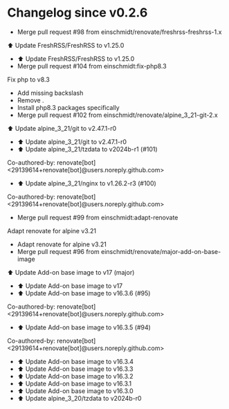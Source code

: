 # Changelog since v0.2.6
- Merge pull request #98 from einschmidt/renovate/freshrss-freshrss-1.x

⬆️ Update FreshRSS/FreshRSS to v1.25.0 
- ⬆️ Update FreshRSS/FreshRSS to v1.25.0 
- Merge pull request #104 from einschmidt:fix-php8.3

Fix php to v8.3 
- Add missing backslash 
- Remove . 
- Install php8.3 packages specifically 
- Merge pull request #102 from einschmidt/renovate/alpine_3_21-git-2.x

⬆️ Update alpine_3_21/git to v2.47.1-r0 
- ⬆️ Update alpine_3_21/git to v2.47.1-r0 
- ⬆️ Update alpine_3_21/tzdata to v2024b-r1 (#101)

Co-authored-by: renovate[bot] <29139614+renovate[bot]@users.noreply.github.com> 
- ⬆️ Update alpine_3_21/nginx to v1.26.2-r3 (#100)

Co-authored-by: renovate[bot] <29139614+renovate[bot]@users.noreply.github.com> 
- Merge pull request #99 from einschmidt:adapt-renovate

Adapt renovate for alpine v3.21 
- Adapt renovate for alpine v3.21 
- Merge pull request #96 from einschmidt/renovate/major-add-on-base-image

⬆️ Update Add-on base image to v17 (major) 
- ⬆️ Update Add-on base image to v17 
- ⬆️ Update Add-on base image to v16.3.6 (#95)

Co-authored-by: renovate[bot] <29139614+renovate[bot]@users.noreply.github.com> 
- ⬆️ Update Add-on base image to v16.3.5 (#94)

Co-authored-by: renovate[bot] <29139614+renovate[bot]@users.noreply.github.com> 
- ⬆️ Update Add-on base image to v16.3.4 
- ⬆️ Update Add-on base image to v16.3.3 
- ⬆️ Update Add-on base image to v16.3.2 
- ⬆️ Update Add-on base image to v16.3.1 
- ⬆️ Update Add-on base image to v16.3.0 
- ⬆️ Update alpine_3_20/tzdata to v2024b-r0 
